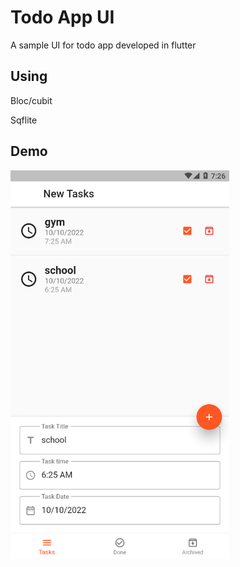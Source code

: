 # Todo App UI

A sample UI for todo app developed in flutter
## Using
Bloc/cubit

Sqflite

## Demo

<p>
  <img src="images/screenshot1.png" width="350">
</p>
